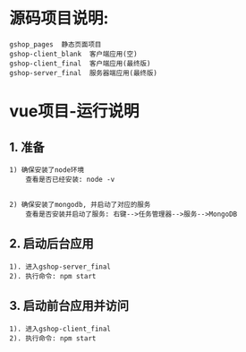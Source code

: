 # 源码项目说明:
	gshop_pages  静态页面项目
	gshop-client_blank  客户端应用(空)
	gshop-client_final  客户端应用(最终版)
	gshop-server_final  服务器端应用(最终版)


# vue项目-运行说明
## 1. 准备
	1) 确保安装了node环境
		查看是否已经安装: node -v
		
	
	2) 确保安装了mongodb, 并启动了对应的服务
		查看是否安装并启动了服务: 右键-->任务管理器-->服务-->MongoDB
		

## 2. 启动后台应用
	1). 进入gshop-server_final
	2). 执行命令: npm start

## 3. 启动前台应用并访问
	1). 进入gshop-client_final
	2). 执行命令: npm start


